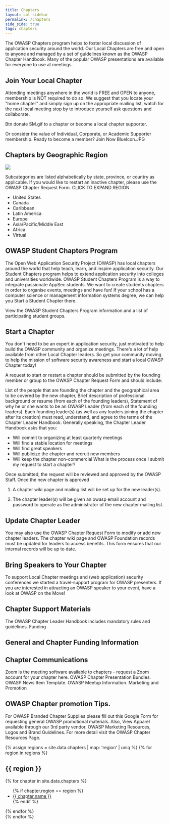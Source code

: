```yaml
---
title: Chapters
layout: col-sidebar
permalink: /chapters
side_side: true
tags: chapters
---
```


The OWASP Chapters program helps to foster local discussion of application security around the world. Our Local Chapters are free and open to anyone and managed by a set of guidelines known as the OWASP Chapter Handbook. Many of the popular OWASP presentations are available for everyone to use at meetings.

## Join Your Local Chapter
Attending meetings anywhere in the world is FREE and OPEN to anyone, membership is NOT required to do so. We suggest that you locate your "home chapter" and simply sign up on the appropriate mailing list, watch for the next local meeting stop by to introduce yourself ask questions and collaborate.

Btn donate SM.gif to a chapter or become a local chapter supporter.

Or consider the value of Individual, Corporate, or Academic Supporter membership. Ready to become a member? Join Now BlueIcon.JPG

## Chapters by Geographic Region

<img src="https://maps.googleapis.com/maps/api/staticmap?markers=size:tiny|-15.78,-47.91|50.06,19.96|60.17,24.94|1.300,103.8|38.91,-76.99|25.78,-80.20|30.40,-88.90|30.75,76.78|-43.53,172.6|-41.28,174.8|5.110,-1.250|18.96,72.82|39.99,-83.00|34.11,-117.7|32.79,-96.80|28.03,-80.60|35.04,-85.31|16.57,80.36|49.98,36.22|42.35,-83.06|34.75,-92.28|51.11,17.03|41.89,-87.64|43.65,-79.38|-1.290,36.82|28.98,77.71|35.49,-97.56|36.07,-95.90|43.60,-96.70|40.59,-74.62|-22.91,-43.20|42.69,23.31|-37.81,145.0|29.33,47.97|18.53,73.84|37.56,127.0|-20.17,57.51|39.02,-76.45|29.73,-95.37|35.18,-89.76|38.58,-121.5|45.76,21.23|43.04,-76.15|52.48,-1.910|36.58,-76.31|38.94,-77.35|52.29,-1.590|35.20,-106.6|53.48,-2.230|28.58,77.33|52.20,-2.240|50.26,28.66|52.67,-8.630|39.17,-76.85|43.17,-77.60|38.40,-82.44|46.95,7.440|36.17,-86.78|55.68,12.57|43.04,-87.92|49.14,9.220|28.61,-81.20|32.72,-117.2|41.15,-8.620|42.65,-73.75|37.54,-77.44|12.97,77.56|43.47,-80.51|53.48,-2.250|-5.800,-35.22|39.96,-75.15|28.67,77.21|44.97,-93.08|-2.210,-79.90|42.37,-71.10|9.930,-84.08|40.71,-74.01|40.45,-79.99|40.42,-3.710|38.25,-85.78|45.50,-122.7|42.90,-78.88|33.71,-117.7|40.04,-105.3|50.73,-1.880|41.52,-74.06|-33.93,18.46|53.60,-113.4|-33.01,-71.55|31.96,35.95|38.91,-77.02|59.91,10.75|42.76,-71.47|12.92,79.13|21.12,-101.7|54.94,-7.740|36.17,-115.1|48.86,2.340|8.970,-79.53|-34.87,-56.17|28.03,73.32|45.43,-75.62|21.31,-157.8|35.41,-80.85|48.22,16.37|54.60,-5.890|52.06,-2.730|15.38,44.21|51.49,-2.500|39.74,-75.55|33.97,-118.2|22.72,75.86|52.07,1.140|-19.92,-43.94|41.82,-71.41|35.83,-78.84|41.76,-72.69|34.29,-118.4|23.70,90.39|39.54,-76.36|5.060,-75.52|55.00,-1.600|25.30,51.51|33.83,-118.4|24.65,46.77|5.560,-0.2000|6.250,-75.59|-6.180,106.8|39.68,-105.0|26.23,78.17|39.91,-86.13|29.38,79.45|-33.87,151.2|49.28,-123.0|8.510,76.95|6.170,1.350|32.87,13.18|38.83,-104.8|30.33,-81.77|23.03,72.58|10.36,77.97|-20.31,-40.31|37.79,-122.4|41.65,-0.8900|53.55,10.00|52.37,4.890|61.52,23.76|-0.1900,-78.50|26.07,-80.22|48.79,9.190|11.00,-74.82|-36.85,174.8|10.40,-75.50|46.21,6.140|42.47,-83.29|15.47,-88.03|21.16,79.08|33.72,73.06|40.82,-96.78|41.72,44.79|47.51,19.08|41.60,-93.63|29.75,-95.42|43.25,-2.930|52.21,0.1300|56.16,10.20|40.72,-73.69|23.24,77.40|37.41,-122.1|-13.52,-71.99|45.45,-75.69|18.46,-66.11|53.42,-2.990|-23.53,-46.63|12.30,76.64|32.07,34.77|47.64,-122.4|51.47,7.000|52.40,9.730|55.75,37.62|29.72,-95.22|57.78,14.17|37.35,-122.0&size=600x300&style=feature:administrative%7Cvisibility:off&style=feature:landscape%7Ccolor:0xffffff&style=feature:landscape%7Celement:labels%7Cvisibility:off&style=feature:landscape.man_made%7Celement:geometry%7Ccolor:0xffffff&style=feature:poi%7Cvisibility:off&style=feature:road%7Cvisibility:off&style=feature:transit%7Cvisibility:off&astyle=feature:water%7Ccolor:0xabd7df&scale=2&zoom=1&key=AIzaSyBUeXBzY9ZlBsRkj4TynN1yK4SiFemY-5g"/>

Subcategories are listed alphabetically by state, province, or country as applicable. If you would like to restart an inactive chapter, please use the OWASP Chapter Request Form. CLICK TO EXPAND REGION

* United States
* Canada
* Caribbean
* Latin America
* Europe
* Asia/Pacific/Middle East
* Africa
* Virtual

## OWASP Student Chapters Program
The Open Web Application Security Project (OWASP) has local chapters around the world that help teach, learn, and inspire application security. Our Student Chapters program helps to extend application security into colleges and universities worldwide. OWASP Student Chapters Program is a way to integrate passionate AppSec students. We want to create students chapters in order to organise events, meetings and have fun! If your school has a computer science or management information systems degree, we can help you Start a Student Chapter there.

View the OWASP Student Chapters Program information and a list of participating student groups.

## Start a Chapter
You don't need to be an expert in application security, just motivated to help build the OWASP community and organize meetings. There's a lot of help available from other Local Chapter leaders. So get your community moving to help the mission of software security awareness and start a local OWASP Chapter today!

A request to start or restart a chapter should be submitted by the founding member or group to the OWASP Chapter Request Form and should include:

List of the people that are founding the chapter and the geographical area to be covered by the new chapter,
Brief description of professional background or resume (from each of the founding leaders),
Statement of why he or she wants to be an OWASP Leader (from each of the founding leaders).
Each founding leader(s) (as well as any leaders joining the chapter after its creation) must read, understand, and agree to the terms of the Chapter Leader Handbook.
Generally speaking, the Chapter Leader Handbook asks that you:
* Will commit to organizing at least quarterly meetings
* Will find a stable location for meetings
* Will find great speakers
* Will publicize the chapter and recruit new members
* Will keep the chapter non-commercial
What is the process once I submit my request to start a chapter?

Once submitted, the request will be reviewed and approved by the OWASP Staff. Once the new chapter is approved

1. A chapter wiki page and mailing list will be set up for the new leader(s).

2. The chapter leader(s) will be given an owasp email account and password to operate as the administrator of the new chapter mailing list.

## Update Chapter Leader
You may also use the OWASP Chapter Request Form to modify or add new chapter leaders. The chapter wiki page and OWASP Foundation records must be updated for leaders to access benefits. This form ensures that our internal records will be up to date.

## Bring Speakers to Your Chapter
To support Local Chapter meetings and (web application) security conferences we started a travel-support program for OWASP presenters. If you are interested in attracting an OWASP speaker to your event, have a look at OWASP on the Move!

## Chapter Support Materials
The OWASP Chapter Leader Handbook includes mandatory rules and guidelines.
Funding

## General and Chapter Funding Information
## Chapter Communications

Zoom is the meeting software available to chapters - request a Zoom account for your chapter here.
OWASP Chapter Presentation Bundles.
OWASP News Item Template.
OWASP Meetup Information.
Marketing and Promotion

## OWASP Chapter promotion Tips.
For OWASP Branded Chapter Supplies please fill out this Google Form for requesting general OWASP promotional materials. Also, View Apparel available through our 3rd party vendor.
OWASP Marketing Resources, Logos and Brand Guidelines.
For more detail visit the OWASP Chapter Resources Page.



<div class='chapters-list'>
    {% assign regions = site.data.chapters | map: 'region' | uniq %}
    {% for region in regions %}
        <div class="region">
            <h2>{{ region }}</h2>
            {% for chapter in site.data.chapters %}
                <ul>
                {% if chapter.region == region %} 
                    <li><a href='https://www2.owasp.org/www-chapter-{{ chapter.name }}'>{{ chapter.name }}</a></li>
                {% endif %}
                </ul>
            {% endfor %}
        </div>
    {% endfor %}
</div>
<script type="text/javascript">
    $(function(){
        $('#projects-type').click(function(){
            $('#project-list-level').hide();
            $('#project-list-type').show();
            $('#projects-level').removeClass('active');
            $('#projects-type').addClass('active');
            $('#projects-level').addClass('inactive');
            $('#projects-type').removeClass('inactive');
        });
        $('#projects-level').click(function(){
            $('#project-list-type').hide();
            $('#project-list-level').show();
            $('#projects-type').removeClass('active');
            $('#projects-level').addClass('active');
             $('#projects-level').removeClass('inactive');
            $('#projects-type').addClass('inactive');
        });
    });
</script>